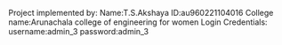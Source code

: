 Project implemented by:
Name:T.S.Akshaya
ID:au960221104016
College name:Arunachala college of engineering for women
Login Credentials:
username:admin_3
password:admin_3
